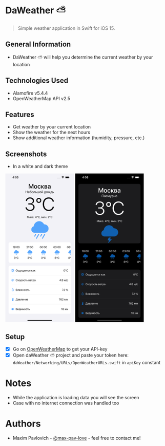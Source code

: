 # DaWeather ⛅️
> Simple weather application in Swift for iOS 15.
## General Information
- DaWeather ⛅️ will help you determine the current weather by your location

## Technologies Used
- Alamofire v5.4.4
- OpenWeatherMap API v2.5

## Features
- Get weather by your current location
- Show the weather for the next hours
- Show additional weather information (humidity, pressure, etc.)

## Screenshots
- In a white and dark theme

<img src="https://github.com/max-pav-love/daWeather/blob/main/Screenshots/screenWhite.png" width="214" height="463"> <img src="https://github.com/max-pav-love/daWeather/blob/main/Screenshots/screenBlack.png" width="214" height="463">

## Setup
- [x] Go on [OpenWeatherMap](https://openweathermap.org/) to get your API-key
- [x] Open daWeather ⛅️ project and paste your token here: `daWeather/Networking/URLs/OpenWeatherURLs.swift` in `apiKey` constant

# Notes
- While the application is loading data you will see the screen
- Case with no internet connection was handled too

# Authors
- Maxim Pavlovich - [@max-pav-love](https://github.com/max-pav-love) - feel free to contact me!
